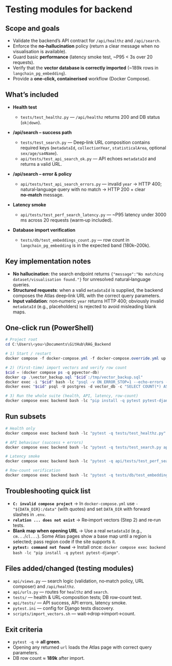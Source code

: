 # Testing modules for backend

## Scope and goals

* Validate the backend’s API contract for `/api/healthz` and `/api/search`.
* Enforce the **no‑hallucination** policy (return a clear message when no visualisation is available).
* Guard basic **performance** (latency smoke test, ~P95 < 3s over 20 requests).
* Verify that the **vector database is correctly imported** (~189k rows in `langchain_pg_embedding`).
* Provide a **one‑click, containerised** workflow (Docker Compose).

## What’s included

* **Health test**

  * `tests/test_healthz.py` — `/api/healthz` returns 200 and DB status (`ok|down`).
* **/api/search – success path**

  * `tests/test_search.py` — Deep‑link URL composition contains required keys (`metadataId`, `collectionYear`, `statisticalArea`, optional `sex/age/sa4Name`).
  * `api/tests/test_api_search_ok.py` — API echoes `metadataId` and returns a valid URL.
* **/api/search – error & policy**

  * `api/tests/test_api_search_errors.py` — invalid `year` → HTTP 400; natural‑language query with no match → HTTP 200 + clear **no‑match** message.
* **Latency smoke**

  * `api/tests/test_perf_search_latency.py` — ~P95 latency under 3000 ms across 20 requests (warm‑up included).
* **Database import verification**

  * `tests/db/test_embeddings_count.py` — row count in `langchain_pg_embedding` is in the expected band (180k–200k).

## Key implementation notes

* **No hallucination**: the search endpoint returns `{"message":"No matching dataset/visualisation found."}` for unresolved natural‑language queries.
* **Structured requests**: when a valid `metadataId` is supplied, the backend composes the Atlas deep‑link URL with the correct query parameters.
* **Input validation**: non‑numeric `year` returns HTTP 400; obviously invalid `metadataId` (e.g., placeholders) is rejected to avoid misleading blank maps.

## One‑click run (PowerShell)

```powershell
# Project root
cd C:\Users\<you>\Documents\GitHub\RAG_Backend

# 1) Start / restart
docker compose -f docker-compose.yml -f docker-compose.override.yml up -d --build

# 2) (First‑time) import vectors and verify row count
$cid = (docker compose ps -q pgvector-db)
docker cp .\vector_backup.sql "$cid`:/tmp/vector_backup.sql"
docker exec -i "$cid" bash -lc "psql -v ON_ERROR_STOP=1 --echo-errors -U postgres -d vector_db -f /tmp/vector_backup.sql"
docker exec "$cid" psql -U postgres -d vector_db -c "SELECT COUNT(*) AS rows FROM langchain_pg_embedding;"

# 3) Run the whole suite (health, API, latency, row‑count)
docker compose exec backend bash -lc "pip install -q pytest pytest-django && pytest -q"
```

## Run subsets

```powershell
# Health only
docker compose exec backend bash -lc "pytest -q tests/test_healthz.py"

# API behaviour (success + errors)
docker compose exec backend bash -lc "pytest -q tests/test_search.py api/tests/test_api_search_ok.py api/tests/test_api_search_errors.py"

# Latency smoke
docker compose exec backend bash -lc "pytest -q api/tests/test_perf_search_latency.py"

# Row‑count verification
docker compose exec backend bash -lc "pytest -q tests/db/test_embeddings_count.py"
```

## Troubleshooting quick list

* **`C: invalid compose project`** → In `docker-compose.yml` use `- "${DATA_DIR}:/data"` (with quotes) and set `DATA_DIR` with forward slashes in `.env`.
* **`relation ... does not exist`** → Re‑import vectors (Step 2) and re‑run tests.
* **Blank map when opening URL** → Use a real `metadataId` (e.g., `cm...`/`cl...`). Some Atlas pages show a base map until a region is selected; pass region code if the site supports it.
* **`pytest: command not found`** → Install once: `docker compose exec backend bash -lc "pip install -q pytest pytest-django"`.

## Files added/changed (testing modules)

* `api/views.py` — search logic (validation, no‑match policy, URL composer) and `/api/healthz`.
* `api/urls.py` — routes for `healthz` and `search`.
* `tests/` — health & URL‑composition tests; DB row‑count test.
* `api/tests/` — API success, API errors, latency smoke.
* `pytest.ini` — config for Django tests discovery.
* `scripts/import_vectors.sh` — wait→drop→import→count.

## Exit criteria

* `pytest -q` → **all green**.
* Opening any returned `url` loads the Atlas page with correct query parameters.
* DB row count ≈ **189k** after import.
